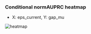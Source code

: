 ### Conditional normAUPRC heatmap

- X: eps_current, Y: gap_mu

![heatmap](/home/elicer/project_0814_2/results/20250816-041924/holdout/conditional_heatmap_eps_current_vs_gap_mu.png)
